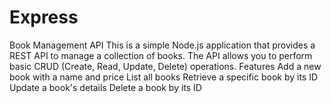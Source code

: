 # Express
Book Management API  This is a simple Node.js application that provides a REST API to manage a collection of books. The API allows you to perform basic CRUD (Create, Read, Update, Delete) operations.  Features  Add a new book with a name and price  List all books  Retrieve a specific book by its ID  Update a book's details  Delete a book by its ID
